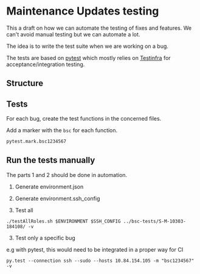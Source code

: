 # Maintenance Updates testing

This a draft on how we can automate the testing of fixes and
features. We can't avoid manual testing but we can automate a lot.

The idea is to write the test suite when we are working on a bug.

The tests are based on [pytest](https://docs.pytest.org/en/latest/)
which mostly relies on [Testinfra](https://testinfra.readthedocs.io/en/latest/)
for acceptance/integration testing.

## Structure


## Tests

For each bug, create the test functions in the concerned files.

Add a marker with the `bsc` for each function.

```python
pytest.mark.bsc1234567
```

## Run the tests manually

The parts 1 and 2 should be done in automation.

1. Generate environment.json
2. Generate environment.ssh_config

3. Test all

```console
./testAllRoles.sh $ENVIRONMENT $SSH_CONFIG ../bsc-tests/S-M-10303-184108/ -v
```

3. Test only a specific bug

e.g with pytest, this would need to be integrated in a proper way for CI

```console
py.test --connection ssh --sudo --hosts 10.84.154.105 -m "bsc1234567"  -v
```
